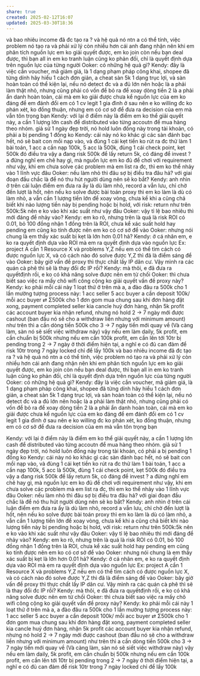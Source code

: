 ```yaml
---
share: true
created: 2025-02-12T16:07
updated: 2025-03-30T18:36
---
```


và bao nhiêu income đã đc tạo ra ?
và hệ quả nó ntn a có thể tính, việc problem nó tạo ra và phải xử lý còn nhiều hơn cái anh đang nhận
nên khi em phân tích nguồn lực em ko giải quyết được, em ko join
còn nếu bạn deal được, thì bạn all in
em ko tranh luận cũng ko phản đối, chỉ là quyết định dựa trên nguồn lực của từng người
Ooker: có những hệ quả gì?
Kendy: đây là việc cắn voucher, mã giảm giá, là 1 dạng phạm pháp công khai, shopee đã từng dính
hãy hiểu 1 cách đơn giản, a cheat sàn 5k
1 dạng trục lợi, và sàn hoàn toàn có thể kiện lại, nếu nó detect đc và a đủ lớn
nên hoặc là a phải làm thật nhỏ, nhưng cũng phải có vốn để bỏ ra để xoay dòng tiền
2 là a phải ẩn danh hoàn toàn, cái mà em ko giải được
chưa kể nguồn lực của em ko đáng để em đánh đổi
em có 1 cv legit
1 gia đình ở sau
nên e ko willing đc
ko phán xét, ko đồng thuận, nhưng em có cơ sở để đưa ra decision của em mà vẫn tôn trọng bạn
Kendy: với lại ở điểm này là điểm em ko thể giải quyết này, a cần 1 lượng lớn cash để distributed vào từng accoutn để mua hàng theo nhóm. giả sử 1 ngày đẹp trời, nó hold luôn đống này trong tài khoản, có phải a bị pending 1 đống ko
Kendy: cái này nó ko khác gì các sàn đánh bạc hết, nó sẽ bait con mồi nạp vào, và đùng 1 cái kẹt tiền ko rút ra đc
thử làm 1 bài toán, 1 acc a cần nạp 100k, 5 acc là 500k, đùng 1 cái check point, kẹt 500k đó điều tra
vậy a đang risk 500k để lấy return 5k, có đáng để invest ?
a đừng nghĩ em chê hay gì, mà nguồn lực em ko đủ để chơi với requirement như vậy, khi em chưa solve các problem mà em list ra đc, thì em ko thể nhảy vào 1 lĩnh vực đâu
Ooker: nếu làm nhỏ thì đâu sợ bị điều tra đâu hả?
với giai đoạn đầu chắc là để nó thu hút người dùng nên sẽ ko bắt?
Kendy: anh nhìn ở trên cái luận điểm em đưa ra ấy
là dù làm nhỏ, record a vẫn lưu, chỉ chờ đến lượt là hốt, nên nếu ko solve được bài toán proxy thì em ko làm
là dù có làm nhỏ, a vẫn cần 1 lượng tiền lớn để xoay vòng, chưa kể khi a cũng chả biết khi nào lượng tiền này bị pending hoặc bị hold, với risk: return như trên 500k:5k nên e ko vào khi xác suất như vậy đâu
Ooker: vậy tỉ lệ bao nhiêu thì mới đáng để nhảy vào?
Kendy: em ko rõ, nhưng trên là quá là risk
ROI có 0.01, bỏ 100 đồng nhận 1 đồng
trên là ROI, chưa kể xác suất hold hay pending em cũng ko tính được nên em ko có cơ sở để vào
Ooker: nhưng nói chung là em thấy xác suất bị kẹt là lớn hơn 0.01 hả?
Kendy: ở cá nhân em, e ko ra quyết định dựa vào ROI
mà em ra quyết định dựa vào nguồn lực
Ex: project A cần 1 Resource X và problems Y,Z
nếu em có thể tìm cách có được nguồn lực X, và có cách nào đó solve được Y,Z thì đã là điểm sáng để vào
Ooker: bây giờ vấn đề proxy thì thực chất lấy IP dân cư. Vậy mình ra các quán cà phê thì sẽ là thay đổi đc IP rồi?
Kendy: mà thôi, e đã đưa ra quyếtđịnh rồi, e ko có khả năng solve được nên em từ chối
Ooker: thì chưa biết sao việc ra mấy chô wifi công cộng ko giải quyết vấn đề proxy này?
Kendy: ko phải mỗi cái này
1 loạt thứ ở trên mà a, a đào đâu ra 500k cho 1 lần
mường tượng process này:
1 acc seller
5 acc buyer
a cần deposit 100k/ mỗi acc buyer ⇄ Σ500k cho 1 đơn gom mua chung
sau khi đơn hàng đặt xong, payment completed
seller kia cancle huỷ đơn hàng,
nhận 5k profit
các account buyer kia nhận refund, nhưng nó hold 2 → 7 ngày mới được cashout (ban đầu nó sẽ cho a withdraw liền nhưng với minimum amount)
như trên thì a cần dòng tiền 500k cho 3 → 7 ngày tiền mới quay về (Và càng làm, sàn nó sẽ siết việc withdraw này)
vậy nếu em làm daily, 5k profit, em cần chuẩn bị 500k
nhưng nếu em cần 100k profit, em cần lên tới 10tr bị pending trong 2 → 7 ngày
ở thời điểm hiện tại,  a nghĩ e có đủ can đảm để risk 10tr trong 7 ngày locked chỉ để lấy 100k
và bao nhiêu income đã đc tạo ra ?
và hệ quả nó ntn a có thể tính, việc problem nó tạo ra và phải xử lý còn nhiều hơn cái anh đang nhận
nên khi em phân tích nguồn lực em ko giải quyết được, em ko join
còn nếu bạn deal được, thì bạn all in
em ko tranh luận cũng ko phản đối, chỉ là quyết định dựa trên nguồn lực của từng người
Ooker: có những hệ quả gì?
Kendy: đây là việc cắn voucher, mã giảm giá, là 1 dạng phạm pháp công khai, shopee đã từng dính
hãy hiểu 1 cách đơn giản, a cheat sàn 5k
1 dạng trục lợi, và sàn hoàn toàn có thể kiện lại, nếu nó detect đc và a đủ lớn
nên hoặc là a phải làm thật nhỏ, nhưng cũng phải có vốn để bỏ ra để xoay dòng tiền
2 là a phải ẩn danh hoàn toàn, cái mà em ko giải được
chưa kể nguồn lực của em ko đáng để em đánh đổi
em có 1 cv legit
1 gia đình ở sau
nên e ko willing đc
ko phán xét, ko đồng thuận, nhưng em có cơ sở để đưa ra decision của em mà vẫn tôn trọng bạn

Kendy: với lại ở điểm này là điểm em ko thể giải quyết này, a cần 1 lượng lớn cash để distributed vào từng accoutn để mua hàng theo nhóm. giả sử 1 ngày đẹp trời, nó hold luôn đống này trong tài khoản, có phải a bị pending 1 đống ko
Kendy: cái này nó ko khác gì các sàn đánh bạc hết, nó sẽ bait con mồi nạp vào, và đùng 1 cái kẹt tiền ko rút ra đc
thử làm 1 bài toán, 1 acc a cần nạp 100k, 5 acc là 500k, đùng 1 cái check point, kẹt 500k đó điều tra
vậy a đang risk 500k để lấy return 5k, có đáng để invest ?
a đừng nghĩ em chê hay gì, mà nguồn lực em ko đủ để chơi với requirement như vậy, khi em chưa solve các problem mà em list ra đc, thì em ko thể nhảy vào 1 lĩnh vực đâu
Ooker: nếu làm nhỏ thì đâu sợ bị điều tra đâu hả?
với giai đoạn đầu chắc là để nó thu hút người dùng nên sẽ ko bắt?
Kendy: anh nhìn ở trên cái luận điểm em đưa ra ấy
là dù làm nhỏ, record a vẫn lưu, chỉ chờ đến lượt là hốt, nên nếu ko solve được bài toán proxy thì em ko làm
là dù có làm nhỏ, a vẫn cần 1 lượng tiền lớn để xoay vòng, chưa kể khi a cũng chả biết khi nào lượng tiền này bị pending hoặc bị hold, với risk: return như trên 500k:5k nên e ko vào khi xác suất như vậy đâu
Ooker: vậy tỉ lệ bao nhiêu thì mới đáng để nhảy vào?
Kendy: em ko rõ, nhưng trên là quá là risk
ROI có 0.01, bỏ 100 đồng nhận 1 đồng
trên là ROI, chưa kể xác suất hold hay pending em cũng ko tính được nên em ko có cơ sở để vào
Ooker: nhưng nói chung là em thấy xác suất bị kẹt là lớn hơn 0.01 hả?
Kendy: ở cá nhân em, e ko ra quyết định dựa vào ROI
mà em ra quyết định dựa vào nguồn lực
Ex: project A cần 1 Resource X và problems Y,Z
nếu em có thể tìm cách có được nguồn lực X, và có cách nào đó solve được Y,Z thì đã là điểm sáng để vào
Ooker: bây giờ vấn đề proxy thì thực chất lấy IP dân cư. Vậy mình ra các quán cà phê thì sẽ là thay đổi đc IP rồi?
Kendy: mà thôi, e đã đưa ra quyếtđịnh rồi, e ko có khả năng solve được nên em từ chối
Ooker: thì chưa biết sao việc ra mấy chô wifi công cộng ko giải quyết vấn đề proxy này?
Kendy: ko phải mỗi cái này
1 loạt thứ ở trên mà a, a đào đâu ra 500k cho 1 lần
mường tượng process này:
1 acc seller
5 acc buyer
a cần deposit 100k/ mỗi acc buyer ⇄ Σ500k cho 1 đơn gom mua chung
sau khi đơn hàng đặt xong, payment completed
seller kia cancle huỷ đơn hàng,
nhận 5k profit
các account buyer kia nhận refund, nhưng nó hold 2 → 7 ngày mới được cashout (ban đầu nó sẽ cho a withdraw liền nhưng với minimum amount)
như trên thì a cần dòng tiền 500k cho 3 → 7 ngày tiền mới quay về (Và càng làm, sàn nó sẽ siết việc withdraw này)
vậy nếu em làm daily, 5k profit, em cần chuẩn bị 500k
nhưng nếu em cần 100k profit, em cần lên tới 10tr bị pending trong 2 → 7 ngày
ở thời điểm hiện tại,  a nghĩ e có đủ can đảm để risk 10tr trong 7 ngày locked chỉ để lấy 100k